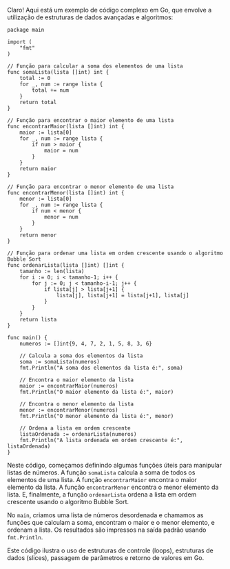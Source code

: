 Claro! Aqui está um exemplo de código complexo em Go, que envolve a utilização de estruturas de dados avançadas e algoritmos:

```
package main

import (
	"fmt"
)

// Função para calcular a soma dos elementos de uma lista
func somaLista(lista []int) int {
	total := 0
	for _, num := range lista {
		total += num
	}
	return total
}

// Função para encontrar o maior elemento de uma lista
func encontrarMaior(lista []int) int {
	maior := lista[0]
	for _, num := range lista {
		if num > maior {
			maior = num
		}
	}
	return maior
}

// Função para encontrar o menor elemento de uma lista
func encontrarMenor(lista []int) int {
	menor := lista[0]
	for _, num := range lista {
		if num < menor {
			menor = num
		}
	}
	return menor
}

// Função para ordenar uma lista em ordem crescente usando o algoritmo Bubble Sort
func ordenarLista(lista []int) []int {
	tamanho := len(lista)
	for i := 0; i < tamanho-1; i++ {
		for j := 0; j < tamanho-i-1; j++ {
			if lista[j] > lista[j+1] {
				lista[j], lista[j+1] = lista[j+1], lista[j]
			}
		}
	}
	return lista
}

func main() {
	numeros := []int{9, 4, 7, 2, 1, 5, 8, 3, 6}

	// Calcula a soma dos elementos da lista
	soma := somaLista(numeros)
	fmt.Println("A soma dos elementos da lista é:", soma)

	// Encontra o maior elemento da lista
	maior := encontrarMaior(numeros)
	fmt.Println("O maior elemento da lista é:", maior)

	// Encontra o menor elemento da lista
	menor := encontrarMenor(numeros)
	fmt.Println("O menor elemento da lista é:", menor)

	// Ordena a lista em ordem crescente
	listaOrdenada := ordenarLista(numeros)
	fmt.Println("A lista ordenada em ordem crescente é:", listaOrdenada)
}
```

Neste código, começamos definindo algumas funções úteis para manipular listas de números. A função `somaLista` calcula a soma de todos os elementos de uma lista. A função `encontrarMaior` encontra o maior elemento da lista. A função `encontrarMenor` encontra o menor elemento da lista. E, finalmente, a função `ordenarLista` ordena a lista em ordem crescente usando o algoritmo Bubble Sort.

No `main`, criamos uma lista de números desordenada e chamamos as funções que calculam a soma, encontram o maior e o menor elemento, e ordenam a lista. Os resultados são impressos na saída padrão usando `fmt.Println`.

Este código ilustra o uso de estruturas de controle (loops), estruturas de dados (slices), passagem de parâmetros e retorno de valores em Go.